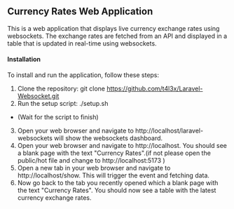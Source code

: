 
## Currency Rates Web Application
This is a web application that displays live currency exchange rates using websockets. The exchange rates are fetched from an API and displayed in a table that is updated in real-time using websockets.

#### Installation
To install and run the application, follow these steps:

1. Clone the repository:
git clone https://github.com/t4l3x/Laravel-Websocket.git
2. Run the setup script:
./setup.sh 
* (Wait for the script to finish)
3. Open your web browser and navigate to http://localhost/laravel-websockets will show the websockets dashboard.
4. Open your web browser and navigate to http://localhost. You should see a blank page with the text "Currency Rates".(if not please open the public/hot file and change to http://localhost:5173
  )
5. Open a new tab in your web browser and navigate to http://localhost/show. This will trigger
the event and fetching data.
6. Now go back to the tab you recently opened which a blank page with the text "Currency Rates". You should now see a table with the latest currency exchange rates.

